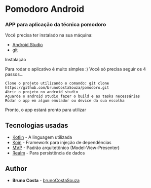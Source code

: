 # Pomodoro Android

### APP para aplicação da técnica pomodoro 

Você precisa ter instalado na sua máquina:
- [Android Studio](https://developer.android.com/studio)
- [git](https://git-scm.com/book/pt-br/v2/Come%C3%A7ando-Instalando-o-Git)

Instalação

Para rodar o aplicativo é muito simples :) Você só precisa seguir os 4 passos...

```
Clone o projeto utilizando o comando: git clone https://github.com/brunoCostaSouza/pomodoro.git
Abrir o projeto no android studio
Aguarde o android studio fazer o build e as tasks necessárias
Rodar o app em algum emulador ou device da sua escolha

```

Pronto, o app estará pronto para utilizar

## Tecnologias usadas

* [Kotlin](https://developer.android.com/kotlin/first?hl=pt) - A linguagem utilizada
* [Koin](https://insert-koin.io/) - Framework para injeção de dependências
* [MVP](https://medium.com/@alifyzfpires/padr%C3%A3o-de-arquitetura-mvp-no-android-23a6fa96a27b) - Padrão arquitetônico (Model-View-Presenter)
* [Realm](https://realm.io/) - Para persistência de dados


## Author

* **Bruno Costa** - [brunoCostaSouza](https://github.com/brunoCostaSouza)
